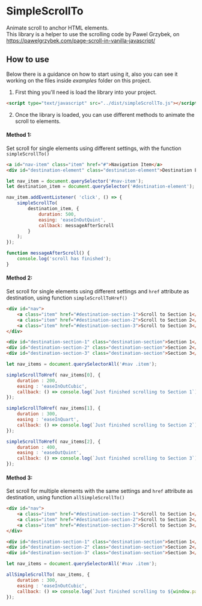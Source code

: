 # SimpleScrollTo
Animate scroll to anchor HTML elements.<br>
This library is a helper to use the scrolling code by Pawel Grzybek, on https://pawelgrzybek.com/page-scroll-in-vanilla-javascript/

## How to use
Below there is a guidance on how to start using it, also you can see it working on the files inside _examples_ folder on this project.

1. First thing you'll need is load the library into your project.
```html
<script type="text/javascript" src="../dist/simpleScrollTo.js"></script>
```

2. Once the library is loaded, you can use different methods to animate the scroll to elements.

#### **Method 1:** 
Set scroll for single elements using different settings, with the function `simpleScrollTo()`

```html
<a id="nav-item" class="item" href="#">Navigation Item</a>
<div id="destination-element" class="destination-element">Destination Element</div>
```

```javascript
let nav_item = document.querySelector('#nav-item');
let destination_item = document.querySelector('#destination-element');

nav_item.addEventListener( 'click', () => {
    simpleScrollTo(
        destination_item, {
            duration: 500,
            easing: 'easeInOutQuint',
            callback: messageAfterScroll
        }
    );
});

function messageAfterScroll() {
    console.log('scroll has finished');
}
```

#### **Method 2:** 
Set scroll for single elements using different settings and `href` attribute as destination, using function `simpleScrollToHref()`

```html
<div id="nav">
    <a class="item" href="#destination-section-1">Scroll to Section 1</a>
    <a class="item" href="#destination-section-2">Scroll to Section 2</a>
    <a class="item" href="#destination-section-3">Scroll to Section 3</a>
</div>

<div id="destination-section-1" class="destination-section">Section 1</div>
<div id="destination-section-2" class="destination-section">Section 2</div>
<div id="destination-section-3" class="destination-section">Section 3</div>
```

```javascript
let nav_items = document.querySelectorAll('#nav .item');

simpleScrollToHref( nav_items[0], {
    duration : 200, 
    easing : 'easeInOutCubic', 
    callback: () => console.log(`Just finished scrolling to Section 1`)
});

simpleScrollToHref( nav_items[1], {
    duration : 300, 
    easing : 'easeInQuart', 
    callback: () => console.log(`Just finished scrolling to Section 2`)
});

simpleScrollToHref( nav_items[2], {
    duration : 400, 
    easing : 'easeOutQuint', 
    callback: () => console.log(`Just finished scrolling to Section 3`)
});
```

#### **Method 3:** 
Set scroll for multiple elements with the same settings and `href` attribute as destination, using function `allSimpleScrollTo()`



```html
<div id="nav">
    <a class="item" href="#destination-section-1">Scroll to Section 1</a>
    <a class="item" href="#destination-section-2">Scroll to Section 2</a>
    <a class="item" href="#destination-section-3">Scroll to Section 3</a>
</div>

<div id="destination-section-1" class="destination-section">Section 1</div>
<div id="destination-section-2" class="destination-section">Section 2</div>
<div id="destination-section-3" class="destination-section">Section 3</div>
```

```javascript
let nav_items = document.querySelectorAll('#nav .item');

allSimpleScrollTo( nav_items, {
    duration : 300, 
    easing : 'easeInOutCubic', 
    callback: () => console.log(`Just finished scrolling to ${window.pageYOffset}px`)
});
```